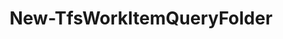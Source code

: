 ﻿---
title: New-TfsWorkItemQueryFolder
breadcrumbs: [ "WorkItem", "Query" ]
parent: "WorkItem.Query"
description: "Create a new work items query in the given Team Project. "
remarks: 
parameterSets: 
  "_All_": [ Collection, Folder, Force, Passthru, Project, Scope ] 
  "__AllParameterSets":  
    Folder: 
      type: "string"  
      position: "0"  
    Collection: 
      type: "object"  
    Force: 
      type: "SwitchParameter"  
    Passthru: 
      type: "SwitchParameter"  
    Project: 
      type: "object"  
    Scope: 
      type: "string" 
parameters: 
  - name: "Folder" 
    description: "Specifies one or more saved queries to return. Wildcards supported. When omitted, returns all saved queries in the given scope of the given team project. " 
    globbing: false 
    position: 0 
    type: "string" 
    aliases: [ Path ] 
  - name: "Path" 
    description: "Specifies one or more saved queries to return. Wildcards supported. When omitted, returns all saved queries in the given scope of the given team project. This is an alias of the Folder parameter." 
    globbing: false 
    position: 0 
    type: "string" 
    aliases: [ Path ] 
  - name: "Scope" 
    description: "Specifies the scope of the returned item. Personal refers to the \"My Queries\" folder\", whereas Shared refers to the \"Shared Queries\" folder. When omitted defaults to \"Both\", effectively searching for items in both scopes. " 
    globbing: false 
    type: "string" 
    defaultValue: "Personal" 
  - name: "Force" 
    description: "Allow the cmdlet to overwrite an existing item. " 
    globbing: false 
    type: "SwitchParameter" 
    defaultValue: "False" 
  - name: "Project" 
    description: "Specifies the name of the Team Project, its ID (a GUID), or a Microsoft.TeamFoundation.Core.WebApi.TeamProject object to connect to. When omitted, it defaults to the connection set by Connect-TfsTeamProject (if any). For more details, see the Get-TfsTeamProject cmdlet. " 
    globbing: false 
    type: "object" 
  - name: "Collection" 
    description: "Specifies the URL to the Team Project Collection or Azure DevOps Organization to connect to, a TfsTeamProjectCollection object (Windows PowerShell only), or a VssConnection object. You can also connect to an Azure DevOps Services organizations by simply providing its name instead of the full URL. For more details, see the Get-TfsTeamProjectCollection cmdlet. When omitted, it defaults to the connection set by Connect-TfsTeamProjectCollection (if any). " 
    globbing: false 
    type: "object" 
  - name: "Passthru" 
    description: "Returns the results of the command. By default, this cmdlet does not generate any output. " 
    globbing: false 
    type: "SwitchParameter" 
    defaultValue: "False"
inputs: 
outputs: 
  - type: "Microsoft.TeamFoundation.WorkItemTracking.WebApi.Models.QueryHierarchyItem" 
    description: 
notes: 
relatedLinks: 
  - text: "Online Version:" 
    uri: "https://tfscmdlets.dev/docs/cmdlets/WorkItem/Query/New-TfsWorkItemQueryFolder"
aliases: 
examples: 
---
